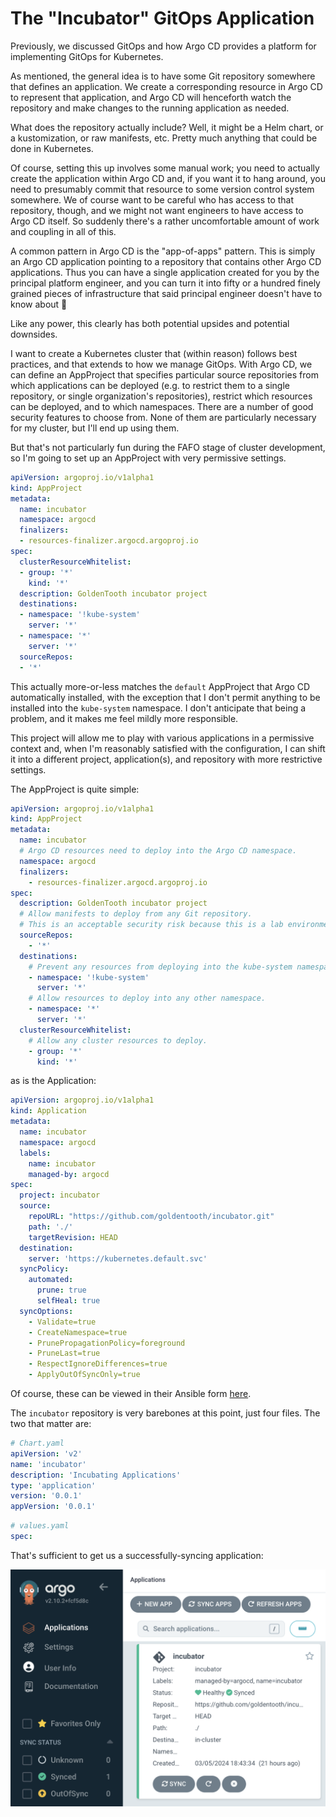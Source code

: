 # The "Incubator" GitOps Application

Previously, we discussed GitOps and how Argo CD provides a platform for implementing GitOps for Kubernetes.

As mentioned, the general idea is to have some Git repository somewhere that defines an application. We create a corresponding resource in Argo CD to represent that application, and Argo CD will henceforth watch the repository and make changes to the running application as needed.

What does the repository actually include? Well, it might be a Helm chart, or a kustomization, or raw manifests, etc. Pretty much anything that could be done in Kubernetes.

Of course, setting this up involves some manual work; you need to actually create the application within Argo CD and, if you want it to hang around, you need to presumably commit that resource to some version control system somewhere. We of course want to be careful who has access to that repository, though, and we might not want engineers to have access to Argo CD itself. So suddenly there's a rather uncomfortable amount of work and coupling in all of this.

A common pattern in Argo CD is the "app-of-apps" pattern. This is simply an Argo CD application pointing to a repository that contains other Argo CD applications. Thus you can have a single application created for you by the principal platform engineer, and you can turn it into fifty or a hundred finely grained pieces of infrastructure that said principal engineer doesn't have to know about 🙂

Like any power, this clearly has both potential upsides and potential downsides.

I want to create a Kubernetes cluster that (within reason) follows best practices, and that extends to how we manage GitOps. With Argo CD, we can define an AppProject that specifies particular source repositories from which applications can be deployed (e.g. to restrict them to a single repository, or single organization's repositories), restrict which resources can be deployed, and to which namespaces. There are a number of good security features to choose from. None of them are particularly necessary for my cluster, but I'll end up using them.

But that's not particularly fun during the FAFO stage of cluster development, so I'm going to set up an AppProject with very permissive settings.

```yaml
apiVersion: argoproj.io/v1alpha1
kind: AppProject
metadata:
  name: incubator
  namespace: argocd
  finalizers:
  - resources-finalizer.argocd.argoproj.io
spec:
  clusterResourceWhitelist:
  - group: '*'
    kind: '*'
  description: GoldenTooth incubator project
  destinations:
  - namespace: '!kube-system'
    server: '*'
  - namespace: '*'
    server: '*'
  sourceRepos:
  - '*'
```

This actually more-or-less matches the `default` AppProject that Argo CD automatically installed, with the exception that I don't permit anything to be installed into the `kube-system` namespace. I don't anticipate that being a problem, and it makes me feel mildly more responsible.

This project will allow me to play with various applications in a permissive context and, when I'm reasonably satisfied with the configuration, I can shift it into a different project, application(s), and repository with more restrictive settings.

The AppProject is quite simple:

```yaml
apiVersion: argoproj.io/v1alpha1
kind: AppProject
metadata:
  name: incubator
  # Argo CD resources need to deploy into the Argo CD namespace.
  namespace: argocd
  finalizers:
    - resources-finalizer.argocd.argoproj.io
spec:
  description: GoldenTooth incubator project
  # Allow manifests to deploy from any Git repository.
  # This is an acceptable security risk because this is a lab environment.
  sourceRepos:
    - '*'
  destinations:
    # Prevent any resources from deploying into the kube-system namespace.
    - namespace: '!kube-system'
      server: '*'
    # Allow resources to deploy into any other namespace.
    - namespace: '*'
      server: '*'
  clusterResourceWhitelist:
    # Allow any cluster resources to deploy.
    - group: '*'
      kind: '*'
```

as is the Application:

```yaml
apiVersion: argoproj.io/v1alpha1
kind: Application
metadata:
  name: incubator
  namespace: argocd
  labels:
    name: incubator
    managed-by: argocd
spec:
  project: incubator
  source:
    repoURL: "https://github.com/goldentooth/incubator.git"
    path: './'
    targetRevision: HEAD
  destination:
    server: 'https://kubernetes.default.svc'
  syncPolicy:
    automated:
      prune: true
      selfHeal: true
  syncOptions:
    - Validate=true
    - CreateNamespace=true
    - PrunePropagationPolicy=foreground
    - PruneLast=true
    - RespectIgnoreDifferences=true
    - ApplyOutOfSyncOnly=true
```

Of course, these can be viewed in their Ansible form [here](https://github.com/goldentooth/cluster/blob/main/roles/goldentooth.install_argocd_apps/tasks/projects/incubator.yaml).

The `incubator` repository is very barebones at this point, just four files. The two that matter are:

```yaml
# Chart.yaml
apiVersion: 'v2'
name: 'incubator'
description: 'Incubating Applications'
type: 'application'
version: '0.0.1'
appVersion: '0.0.1'
```

```yaml
# values.yaml
spec:
```

That's sufficient to get us a successfully-syncing application:

![Argo CD Incubator App](./images/argocd_incubator.png)
